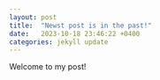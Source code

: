 ```yaml
---
layout: post
title:  "Newst post is in the past!"
date:   2023-10-18 23:46:22 +0400
categories: jekyll update
---
```

Welcome to my post!